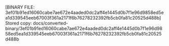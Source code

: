 [BINARY FILE: 3ef01b91ed16060cabe7ae672e4aaded0dc2aff4e1445d0b7f1e96d9858ed5ea1d339545eeb67003f361a2171f6b76278232392fb5cb0fa81c20525d488b]
Stored copy: docs/converted-binary/3ef01b91ed16060cabe7ae672e4aaded0dc2aff4e1445d0b7f1e96d9858ed5ea1d339545eeb67003f361a2171f6b76278232392fb5cb0fa81c20525d488b
